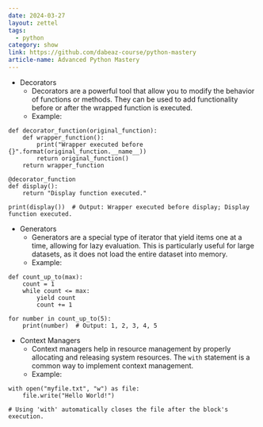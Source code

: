 ```yaml
---
date: 2024-03-27
layout: zettel
tags:
  - python
category: show
link: https://github.com/dabeaz-course/python-mastery
article-name: Advanced Python Mastery
---
```

-  Decorators
   - Decorators are a powerful tool that allow you to modify the behavior of functions or methods. They can be used to add functionality before or after the wrapped function is executed.
   - Example:
   
```
def decorator_function(original_function):
    def wrapper_function():
        print("Wrapper executed before {}".format(original_function.__name__))
        return original_function()
    return wrapper_function

@decorator_function
def display():
    return "Display function executed."

print(display())  # Output: Wrapper executed before display; Display function executed.
```

- Generators
   - Generators are a special type of iterator that yield items one at a time, allowing for lazy evaluation. This is particularly useful for large datasets, as it does not load the entire dataset into memory.
   - Example:

```
def count_up_to(max):
    count = 1
    while count <= max:
        yield count
        count += 1

for number in count_up_to(5):
    print(number)  # Output: 1, 2, 3, 4, 5
```

- Context Managers
   - Context managers help in resource management by properly allocating and releasing system resources. The `with` statement is a common way to implement context management.
   - Example:

```
with open("myfile.txt", "w") as file:
    file.write("Hello World!")

# Using 'with' automatically closes the file after the block's execution.
```